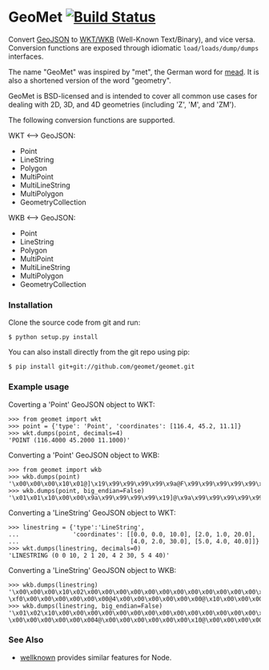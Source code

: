 GeoMet [![Build Status](https://secure.travis-ci.org/geomet/geomet.png?branch=master)](http://travis-ci.org/geomet/geomet)
======

Convert [GeoJSON](http://www.geojson.org/geojson-spec.html) to
[WKT/WKB](http://en.wikipedia.org/wiki/Well-known_text) (Well-Known
Text/Binary), and vice versa. Conversion functions are exposed through
idiomatic `load/loads/dump/dumps` interfaces.

The name "GeoMet" was inspired by "met", the German word for
[mead](http://en.wikipedia.org/wiki/Mead). It is also a shortened version of
the word "geometry".

GeoMet is BSD-licensed and is intended to cover all common use cases for
dealing with 2D, 3D, and 4D geometries (including 'Z', 'M', and 'ZM').

The following conversion functions are supported.

WKT <--> GeoJSON:

- Point
- LineString
- Polygon
- MultiPoint
- MultiLineString
- MultiPolygon
- GeometryCollection

WKB <--> GeoJSON:

- Point
- LineString
- Polygon
- MultiPoint
- MultiLineString
- MultiPolygon
- GeometryCollection

### Installation ###

Clone the source code from git and run:

    $ python setup.py install

You can also install directly from the git repo using pip:

    $ pip install git+git://github.com/geomet/geomet.git

### Example usage ###

Coverting a 'Point' GeoJSON object to WKT:

    >>> from geomet import wkt
    >>> point = {'type': 'Point', 'coordinates': [116.4, 45.2, 11.1]}
    >>> wkt.dumps(point, decimals=4)
    'POINT (116.4000 45.2000 11.1000)'

Converting a 'Point' GeoJSON object to WKB:

    >>> from geomet import wkb
    >>> wkb.dumps(point)
    '\x00\x00\x00\x10\x01@]\x19\x99\x99\x99\x99\x9a@F\x99\x99\x99\x99\x99\x9a@&333333'
    >>> wkb.dumps(point, big_endian=False)
    '\x01\x01\x10\x00\x00\x9a\x99\x99\x99\x99\x19]@\x9a\x99\x99\x99\x99\x99F@333333&@'

Converting a 'LineString' GeoJSON object to WKT:

    >>> linestring = {'type':'LineString',
    ...               'coordinates': [[0.0, 0.0, 10.0], [2.0, 1.0, 20.0],
    ...                               [4.0, 2.0, 30.0], [5.0, 4.0, 40.0]]}
    >>> wkt.dumps(linestring, decimals=0)
    'LINESTRING (0 0 10, 2 1 20, 4 2 30, 5 4 40)'

Converting a 'LineString' GeoJSON object to WKB:

    >>> wkb.dumps(linestring)
    '\x00\x00\x00\x10\x02\x00\x00\x00\x00\x00\x00\x00\x00\x00\x00\x00\x00\x00\x00\x00\x00@$\x00\x00\x00\x00\x00\x00@\x00\x00\x00\x00\x00\x00\x00?\xf0\x00\x00\x00\x00\x00\x00@4\x00\x00\x00\x00\x00\x00@\x10\x00\x00\x00\x00\x00\x00@\x00\x00\x00\x00\x00\x00\x00@>\x00\x00\x00\x00\x00\x00@\x14\x00\x00\x00\x00\x00\x00@\x10\x00\x00\x00\x00\x00\x00@D\x00\x00\x00\x00\x00\x00'
    >>> wkb.dumps(linestring, big_endian=False)
    '\x01\x02\x10\x00\x00\x00\x00\x00\x00\x00\x00\x00\x00\x00\x00\x00\x00\x00\x00\x00\x00\x00\x00\x00\x00\x00\x00$@\x00\x00\x00\x00\x00\x00\x00@\x00\x00\x00\x00\x00\x00\xf0?\x00\x00\x00\x00\x00\x004@\x00\x00\x00\x00\x00\x00\x10@\x00\x00\x00\x00\x00\x00\x00@\x00\x00\x00\x00\x00\x00>@\x00\x00\x00\x00\x00\x00\x14@\x00\x00\x00\x00\x00\x00\x10@\x00\x00\x00\x00\x00\x00D@'

### See Also ###

- [wellknown](https://github.com/mapbox/wellknown) provides similar features for Node.
